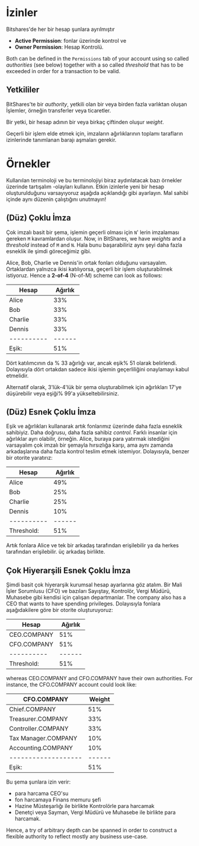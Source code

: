 # İzinler

Bitshares'de her bir hesap şunlara ayrılmıştır

* **Active Permission**: fonlar üzerinde kontrol ve
* **Owner Permission**: Hesap Kontrolü.

Both can be defined in the `Permissions` tab of your account using so called *authorities* (see below) together with a so called *threshold* that has to be exceeded in order for a transaction to be valid.

## Yetkililer

BitShares'te bir *authority*, yetkili olan bir veya birden fazla varlıktan oluşan İşlemler, örneğin transferler veya ticaretler.

Bir yetki, bir hesap adının bir veya birkaç çiftinden oluşur *weight*.

Geçerli bir işlem elde etmek için, imzaların ağırlıklarının toplamı tarafların izinlerinde tanımlanan barajı aşmaları gerekir.

# Örnekler

Kullanılan terminoloji ve bu terminolojiyi biraz aydınlatacak bazı örnekler üzerinde tartışalım -olayları kullanın. Etkin izinlerle yeni bir hesap oluşturulduğunu varsayıyoruz aşağıda açıklandığı gibi ayarlayın. Mal sahibi içinde aynı düzenin çalıştığını unutmayın!

## (Düz) Çoklu İmza

Çok imzalı basit bir şema, işlemin geçerli olması için `N`' lerin imzalaması gereken `M` kavramlardan oluşur. Now, in BitShares, we have *weights* and a *threshold* instead of `M` and `N`. Hala bunu başarabiliriz aynı şeyi daha fazla esneklik ile şimdi göreceğimiz gibi.

Alice, Bob, Charlie ve Dennis'in ortak fonları olduğunu varsayalım. Ortaklardan yalnızca ikisi katılıyorsa, geçerli bir işlem oluşturabilmek istiyoruz. Hence a **2-of-4** (N-of-M) scheme can look as follows:

| Hesap         | Ağırlık  |
| ------------- | -------- |
| Alice         | 33%      |
| Bob           | 33%      |
| Charlie       | 33%      |
| Dennis        | 33%      |
| \---\---\---- | \---\--- |
| Eşik:         | 51%      |

Dört katılımcının da % 33 ağırlığı var, ancak eşik% 51 olarak belirlendi. Dolayısıyla dört ortakdan sadece ikisi işlemin geçerliliğini onaylamayı kabul etmelidir.

Alternatif olarak, 3'lük-4'lük bir şema oluşturabilmek için ağırlıkları 17'ye düşürebilir veya eşiği% 99'a yükseltebilirsiniz.

## (Düz) Esnek Çoklu İmza

Eşik ve ağırlıkları kullanarak artık fonlarımız üzerinde daha fazla esneklik sahibiyiz. Daha doğrusu, daha fazla sahibiz *control*. Farklı insanlar için ağırlıklar ayrı olabilir, örneğin. Alice, buraya para yatırmak istediğini varsayalım çok imzalı bir şemayla hırsızlığa karşı, ama aynı zamanda arkadaşlarına daha fazla kontrol teslim etmek istemiyor. Dolayısıyla, benzer bir otorite yaratırız:

| Hesap         | Ağırlık  |
| ------------- | -------- |
| Alice         | 49%      |
| Bob           | 25%      |
| Charlie       | 25%      |
| Dennis        | 10%      |
| \---\---\---- | \---\--- |
| Threshold:    | 51%      |

Artık fonlara Alice ve tek bir arkadaş tarafından erişilebilir ya da herkes tarafından erişilebilir. üç arkadaş birlikte.

## Çok Hiyerarşili Esnek Çoklu İmza

Şimdi basit çok hiyerarşik kurumsal hesap ayarlarına göz atalım. Bir Mali İşler Sorumlusu (CFO) ve bazıları Sayıştay, Kontrolör, Vergi Müdürü, Muhasebe gibi kendisi için çalışan departmanlar. The company also has a CEO that wants to have spending privileges. Dolayısıyla fonlara aşağıdakilere göre bir otorite oluşturuyoruz:

| Hesap         | Ağırlık  |
| ------------- | -------- |
| CEO.COMPANY   | 51%      |
| CFO.COMPANY   | 51%      |
| \---\---\---- | \---\--- |
| Threshold:    | 51%      |

whereas CEO.COMPANY and CFO.COMPANY have their own authorities. For instance, the CFO.COMPANY account could look like:

| CFO.COMPANY               | Weight   |
| ------------------------- | -------- |
| Chief.COMPANY             | 51%      |
| Treasurer.COMPANY         | 33%      |
| Controller.COMPANY        | 33%      |
| Tax Manager.COMPANY       | 10%      |
| Accounting.COMPANY        | 10%      |
| \---\---\---\---\---\---- | \---\--- |
| Eşik:                     | 51%      |

Bu şema şunlara izin verir:

* para harcama CEO'su
* fon harcamaya Finans memuru şefi
* Hazine Müsteşarlığı ile birlikte Kontrolörle para harcamak
* Denetçi veya Sayman, Vergi Müdürü ve Muhasebe ile birlikte para harcamak.

Hence, a try of arbitrary depth can be spanned in order to construct a flexible authority to reflect mostly any business use-case.